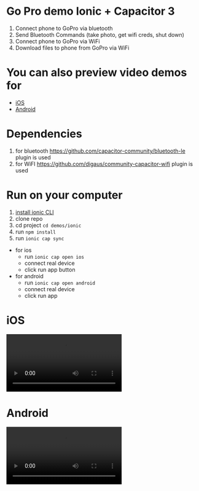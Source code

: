 # Go Pro demo Ionic + Capacitor 3

1. Connect phone to GoPro via bluetooth
2. Send Bluetooth Commands (take photo, get wifi creds, shut down)
3. Connect phone to GoPro via WiFi
4. Download files to phone from GoPro via WiFi

# You can also preview video demos for

- [iOS](#iOS)
- [Android](#Android)

# Dependencies

1. for bluetooth https://github.com/capacitor-community/bluetooth-le plugin is used
1. for WiFI https://github.com/digaus/community-capacitor-wifi plugin is used

# Run on your computer

1. [install ionic CLI](https://ionicframework.com/docs/angular/your-first-app#install-ionic-tooling)
1. clone repo
1. cd project `cd demos/ionic`
1. run `npm install`
1. run `ionic cap sync`

- for ios
  - run `ionic cap open ios`
  - connect real device
  - click run app button
- for android
  - run `ionic cap open android`
  - connect real device
  - click run app

# iOS

<video src="https://user-images.githubusercontent.com/12681781/132084434-80958292-d4c7-4491-bbc5-1d1708f2a497.MOV" controls="controls" style="max-width: 450px;"></video>

# Android

<video src="https://user-images.githubusercontent.com/12681781/132084437-e9af193a-6d9a-4957-aad3-be69276627dc.MOV" controls="controls" style="max-width: 450px;"></video>
